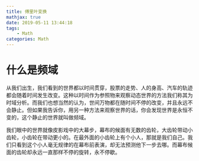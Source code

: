 ```yaml
---
title: 傅里叶变换
mathjax: true
date: 2019-05-11 13:44:18
tags:
    - Math
categories: Math
---
```

# 什么是频域
从我们出生，我们看到的世界都以时间贯穿，股票的走势、人的身高、汽车的轨迹都会随着时间发生改变。这种以时间作为参照物来观察动态世界的方法我们称其为时域分析。而我们也想当然的认为，世间万物都在随时间不停的改变，并且永远不会静止。但如果我告诉你，用另一种方法来观察世界的话，你会发现世界是永恒不变的，这个静止的世界就叫做频域。

我们眼中的世界就像皮影戏中的大幕步，幕布的候面有无数的齿轮，大齿轮带动小齿轮，小齿轮在带动更小的。在最外面的小齿轮上有个小人，那就是我们自己。我们只看到这个小人毫无规律的在幕布前表演，却无法预测他下一步去哪。而幕布候面的齿轮却永远一直那样不停的旋转，永不停歇。

